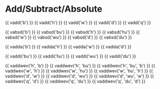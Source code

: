 # Add/Subtract/Absolute

{{ vadd('b') }}
{{ vadd('h') }}
{{ vadd('w') }}
{{ vadd('d') }}
{{ vadd('q') }}

{{ vabsd('b') }}
{{ vabsd('bu') }}
{{ vabsd('h') }}
{{ vabsd('hu') }}
{{ vabsd('w') }}
{{ vabsd('wu') }}
{{ vabsd('d') }}
{{ vabsd('du') }}

{{ vadda('b') }}
{{ vadda('h') }}
{{ vadda('w') }}
{{ vadda('d') }}

{{ vaddi('bu') }}
{{ vaddi('hu') }}
{{ vaddi('wu') }}
{{ vaddi('du') }}

{{ vaddwev('h', 'b') }}
{{ vaddwev('h', 'bu') }}
{{ vaddwev('h', 'bu', 'b') }}
{{ vaddwev('w', 'h') }}
{{ vaddwev('w', 'hu') }}
{{ vaddwev('w', 'hu', 'h') }}
{{ vaddwev('d', 'w') }}
{{ vaddwev('d', 'wu') }}
{{ vaddwev('d', 'wu', 'w') }}
{{ vaddwev('q', 'd') }}
{{ vaddwev('q', 'du') }}
{{ vaddwev('q', 'du', 'd') }}